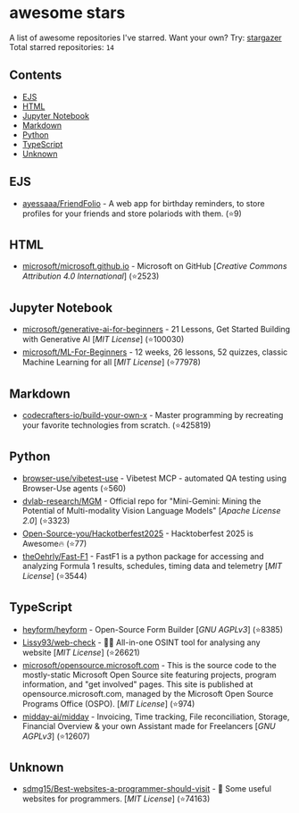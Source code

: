 # awesome stars

A list of awesome repositories I've starred. Want your own? Try: [stargazer](https://github.com/rverst/stargazer)  
Total starred repositories: `14`
## Contents

  - [EJS](#ejs)
  - [HTML](#html)
  - [Jupyter Notebook](#jupyter-notebook)
  - [Markdown](#markdown)
  - [Python](#python)
  - [TypeScript](#typescript)
  - [Unknown](#unknown)



## EJS

  - [ayessaaa/FriendFolio](https://github.com/ayessaaa/FriendFolio) - A web app for birthday reminders, to store profiles for your friends and store polariods with them. (⭐️9)

## HTML

  - [microsoft/microsoft.github.io](https://github.com/microsoft/microsoft.github.io) - Microsoft on GitHub \[*Creative Commons Attribution 4.0 International*\] (⭐️2523)

## Jupyter Notebook

  - [microsoft/generative-ai-for-beginners](https://github.com/microsoft/generative-ai-for-beginners) - 21 Lessons, Get Started Building with Generative AI  \[*MIT License*\] (⭐️100030)
  - [microsoft/ML-For-Beginners](https://github.com/microsoft/ML-For-Beginners) - 12 weeks, 26 lessons, 52 quizzes, classic Machine Learning for all \[*MIT License*\] (⭐️77978)

## Markdown

  - [codecrafters-io/build-your-own-x](https://github.com/codecrafters-io/build-your-own-x) - Master programming by recreating your favorite technologies from scratch. (⭐️425819)

## Python

  - [browser-use/vibetest-use](https://github.com/browser-use/vibetest-use) - Vibetest MCP - automated QA testing using Browser-Use agents (⭐️560)
  - [dvlab-research/MGM](https://github.com/dvlab-research/MGM) - Official repo for "Mini-Gemini: Mining the Potential of Multi-modality Vision Language Models" \[*Apache License 2.0*\] (⭐️3323)
  - [Open-Source-you/Hackotberfest2025](https://github.com/Open-Source-you/Hackotberfest2025) - Hacktoberfest 2025 is Awesome🔥 (⭐️77)
  - [theOehrly/Fast-F1](https://github.com/theOehrly/Fast-F1) - FastF1 is a python package for accessing and analyzing Formula 1 results, schedules, timing data and telemetry \[*MIT License*\] (⭐️3544)

## TypeScript

  - [heyform/heyform](https://github.com/heyform/heyform) - Open-Source Form Builder \[*GNU AGPLv3*\] (⭐️8385)
  - [Lissy93/web-check](https://github.com/Lissy93/web-check) - 🕵️‍♂️ All-in-one OSINT tool for analysing any website \[*MIT License*\] (⭐️26621)
  - [microsoft/opensource.microsoft.com](https://github.com/microsoft/opensource.microsoft.com) - This is the source code to the mostly-static Microsoft Open Source site featuring projects, program information, and "get involved" pages. This site is published at opensource.microsoft.com, managed by the Microsoft Open Source Programs Office (OSPO). \[*MIT License*\] (⭐️974)
  - [midday-ai/midday](https://github.com/midday-ai/midday) - Invoicing, Time tracking, File reconciliation, Storage, Financial Overview & your own Assistant made for Freelancers \[*GNU AGPLv3*\] (⭐️12607)

## Unknown

  - [sdmg15/Best-websites-a-programmer-should-visit](https://github.com/sdmg15/Best-websites-a-programmer-should-visit) - :link: Some useful websites for programmers. \[*MIT License*\] (⭐️74163)

